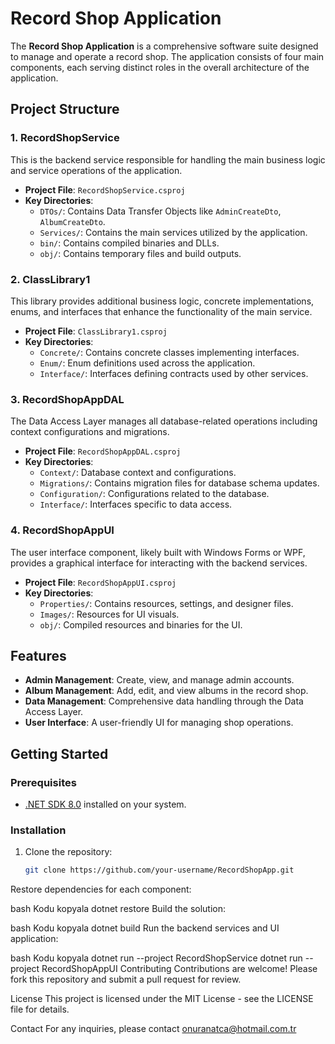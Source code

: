 # Record Shop Application

The **Record Shop Application** is a comprehensive software suite designed to manage and operate a record shop. The application consists of four main components, each serving distinct roles in the overall architecture of the application.

## Project Structure

### 1. RecordShopService
This is the backend service responsible for handling the main business logic and service operations of the application.

- **Project File**: `RecordShopService.csproj`
- **Key Directories**:
  - `DTOs/`: Contains Data Transfer Objects like `AdminCreateDto`, `AlbumCreateDto`.
  - `Services/`: Contains the main services utilized by the application.
  - `bin/`: Contains compiled binaries and DLLs.
  - `obj/`: Contains temporary files and build outputs.

### 2. ClassLibrary1
This library provides additional business logic, concrete implementations, enums, and interfaces that enhance the functionality of the main service.

- **Project File**: `ClassLibrary1.csproj`
- **Key Directories**:
  - `Concrete/`: Contains concrete classes implementing interfaces.
  - `Enum/`: Enum definitions used across the application.
  - `Interface/`: Interfaces defining contracts used by other services.

### 3. RecordShopAppDAL
The Data Access Layer manages all database-related operations including context configurations and migrations.

- **Project File**: `RecordShopAppDAL.csproj`
- **Key Directories**:
  - `Context/`: Database context and configurations.
  - `Migrations/`: Contains migration files for database schema updates.
  - `Configuration/`: Configurations related to the database.
  - `Interface/`: Interfaces specific to data access.

### 4. RecordShopAppUI
The user interface component, likely built with Windows Forms or WPF, provides a graphical interface for interacting with the backend services.

- **Project File**: `RecordShopAppUI.csproj`
- **Key Directories**:
  - `Properties/`: Contains resources, settings, and designer files.
  - `Images/`: Resources for UI visuals.
  - `obj/`: Compiled resources and binaries for the UI.

## Features

- **Admin Management**: Create, view, and manage admin accounts.
- **Album Management**: Add, edit, and view albums in the record shop.
- **Data Management**: Comprehensive data handling through the Data Access Layer.
- **User Interface**: A user-friendly UI for managing shop operations.

## Getting Started

### Prerequisites

- [.NET SDK 8.0](https://dotnet.microsoft.com/download/dotnet/8.0) installed on your system.

### Installation

1. Clone the repository:

   ```bash
   git clone https://github.com/your-username/RecordShopApp.git
Restore dependencies for each component:

bash
Kodu kopyala
dotnet restore
Build the solution:

bash
Kodu kopyala
dotnet build
Run the backend services and UI application:

bash
Kodu kopyala
dotnet run --project RecordShopService
dotnet run --project RecordShopAppUI
Contributing
Contributions are welcome! Please fork this repository and submit a pull request for review.

License
This project is licensed under the MIT License - see the LICENSE file for details.

Contact
For any inquiries, please contact onuranatca@hotmail.com.tr
